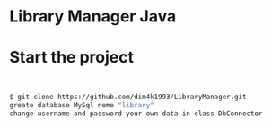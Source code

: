 Library Manager Java
====================

# Start the project
```bash


$ git clone https://github.com/dim4k1993/LibraryManager.git
greate database MySql neme "library"
change username and password your own data in class DbConnector 
```

